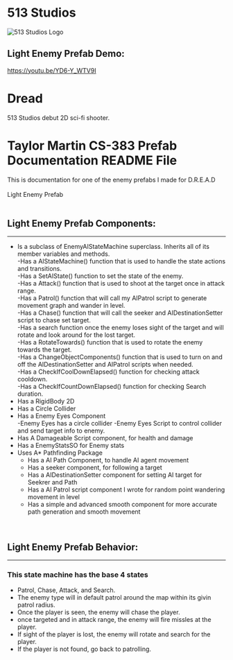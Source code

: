 # 513 Studios 

![513 Studios Logo](Dread/CompanyLogo/Company_Logo.png)

## Light Enemy Prefab Demo:
https://youtu.be/YD6-Y_WTV9I

# Dread
513 Studios debut 2D sci-fi shooter. 

# Taylor Martin CS-383 Prefab Documentation README File
This is documentation for one of the enemy prefabs I made for D.R.E.A.D<br />
<br />
Light Enemy Prefab<br />
</br>

## Light Enemy Prefab Components:
-------------------
- Is a subclass of EnemyAIStateMachine superclass. Inherits all of its member variables and methods.<br />
    -Has a AIStateMachine() function that is used to handle the state actions and transitions.<br />
    -Has a SetAIState() function to set the state of the enemy.<br />
    -Has a Attack() function that is used to shoot at the target once in attack range.<br />
    -Has a Patrol() function that will call my AIPatrol script to generate movement graph and wander in level.<br />
    -Has a Chase() function that will call the seeker and AIDestinationSetter script to chase set target.<br />
    -Has a search function once the enemy loses sight of the target and will rotate and look around for the lost target.<br />
    -Has a RotateTowards() function that is used to rotate the enemy towards the target.<br />
    -Has a ChangeObjectComponents() function that is used to turn on and off the AIDestinationSetter and AIPatrol scripts when needed.<br />
    -Has a CheckIfCoolDownElapsed() function for checking attack cooldown.<br />
    -Has a CheckIfCountDownElapsed() function for checking Search duration.<br />
- Has a RigidBody 2D<br />
- Has a Circle Collider<br />
- Has a Enemy Eyes Component<br />
    -Enemy Eyes has a circle collider 
    -Enemy Eyes Script to control collider and send target info to enemy.
- Has A Damageable Script component, for health and damage<br />
- Has a EnemyStatsSO for Enemy stats<br />
- Uses A* Pathfinding Package<br />
  - Has a AI Path Component, to handle AI agent movement
  - Has a seeker component, for following a target
  - Has a AIDestinationSetter component for setting AI target for Seekrer and Path
  - Has a AI Patrol script component I wrote for random point wandering movement in level
  - Has a simple and advanced smooth component for more accurate path generation and smooth movement

<br />

## Light Enemy Prefab Behavior:
-------------------
### This state machine has the base 4 states
- Patrol, Chase, Attack, and Search. 
- The enemy type will in default patrol around the map within its givin patrol radius.
- Once the player is seen, the enemy will chase the player.
- once targeted and in attack range, the enemy will fire missles at the player.
- If sight of the player is lost, the enemy will rotate and search for the player. 
- If the player is not found, go back to patrolling. 
<br />